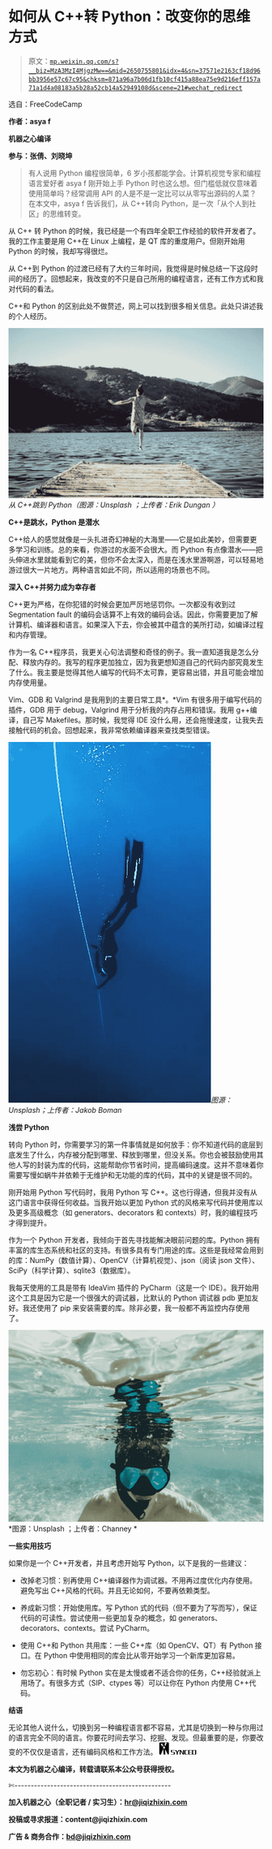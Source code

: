 # 如何从 C++转 Python：改变你的思维方式

> 原文：[`mp.weixin.qq.com/s?__biz=MzA3MzI4MjgzMw==&mid=2650755801&idx=4&sn=37571e2163cf18d96bb3956e57c67c95&chksm=871a96a7b06d1fb10cf415a88ea75e9d216eff157a71a1d4a08183a5b28a52cb14a52949108d&scene=21#wechat_redirect`](http://mp.weixin.qq.com/s?__biz=MzA3MzI4MjgzMw==&mid=2650755801&idx=4&sn=37571e2163cf18d96bb3956e57c67c95&chksm=871a96a7b06d1fb10cf415a88ea75e9d216eff157a71a1d4a08183a5b28a52cb14a52949108d&scene=21#wechat_redirect)

选自：FreeCodeCamp

**作者：asya f**

**机器之心编译**

**参与：张倩、刘晓坤**

> 有人说用 Python 编程很简单，6 岁小孩都能学会。计算机视觉专家和编程语言爱好者 asya f 刚开始上手 Python 时也这么想。但门槛低就仅意味着使用简单吗？经常调用 API 的人是不是一定比可以从零写出源码的人菜？在本文中，asya f 告诉我们，从 C++转向 Python，是一次「从个人到社区」的思维转变。

从 C++ 转 Python 的时候，我已经是一个有四年全职工作经验的软件开发者了。我的工作主要是用 C++在 Linux 上编程，是 QT 库的重度用户。但刚开始用 Python 的时候，我却写得很烂。

从 C++到 Python 的过渡已经有了大约三年时间，我觉得是时候总结一下这段时间的经历了。回想起来，我改变的不只是自己所用的编程语言，还有工作方式和我对代码的看法。

C++和 Python 的区别此处不做赘述，网上可以找到很多相关信息。此处只讲述我的个人经历。

![](img/9c38b219ecb3f41e048fb2b5fd6d4840.jpg)*从 C++跳到 Python（图源：Unsplash ；上传者：Erik Dungan ）*

**C++是跳水，Python 是潜水**

C++给人的感觉就像是一头扎进奇幻神秘的大海里——它是如此美妙，但需要更多学习和训练。总的来看，你游过的水面不会很大。而 Python 有点像潜水——把头伸进水里就能看到它的美，但你不会太深入，而是在浅水里游啊游，可以轻易地游过很大一片地方。两种语言如此不同，所以适用的场景也不同。

**深入 C++并努力成为幸存者**

C++更为严格，在你犯错的时候会更加严厉地惩罚你。一次都没有收到过 Segmentation fault 的编码会话算不上有效的编码会话。因此，你需要更加了解计算机、编译器和语言。如果深入下去，你会被其中蕴含的美所打动，如编译过程和内存管理。

作为一名 C++程序员，我更关心句法调整和奇怪的例子。我一直知道我是怎么分配、释放内存的。我写的程序更加独立，因为我更想知道自己的代码内部究竟发生了什么。我主要是觉得其他人编写的代码不太可靠，更容易出错，并且可能会增加内存使用量。

Vim、GDB 和 Valgrind 是我用到的主要日常工具*。*Vim 有很多用于编写代码的插件，GDB 用于 debug，Valgrind 用于分析我的内存占用和错误。我用 g++编译，自己写 Makefiles。那时候，我觉得 IDE 没什么用，还会拖慢速度，让我失去接触代码的机会。回想起来，我非常依赖编译器来查找类型错误。

![](img/f15c033c264a477bae7ed3586acc1699.jpg)*图源：Unsplash；上传者：Jakob Boman*

**浅尝 Python**

转向 Python 时，你需要学习的第一件事情就是如何放手：你不知道代码的底层到底发生了什么，内存被分配到哪里、释放到哪里，但没关系。你也会被鼓励使用其他人写的封装为库的代码，这能帮助你节省时间，提高编码速度。这并不意味着你需要写慢如蜗牛并依赖于无维护和无功能的库的代码，其中的关键是很不同的。

刚开始用 Python 写代码时，我用 Python 写 C++。这也行得通，但我并没有从这门语言中获得任何收益。当我开始以更加 Python 式的风格来写代码并使用库以及更多高级概念（如 generators、decorators 和 contexts）时，我的编程技巧才得到提升。

作为一个 Python 开发者，我倾向于首先寻找能解决眼前问题的库。Python 拥有丰富的库生态系统和社区的支持。有很多具有专门用途的库。这些是我经常会用到的库：NumPy（数值计算）、OpenCV（计算机视觉）、json（阅读 json 文件）、SciPy（科学计算）、sqlite3（数据库）。

我每天使用的工具是带有 IdeaVim 插件的 PyCharm（这是一个 IDE）。我开始用这个工具是因为它是一个很强大的调试器，比默认的 Python 调试器 pdb 更加友好。我还使用了 pip 来安装需要的库。除非必要，我一般都不再监控内存使用了。

![](img/460d0648067f8aa326078ceda8d260a5.jpg)*图源：Unsplash ；上传者：Channey *

**一些实用技巧**

如果你是一个 C++开发者，并且考虑开始写 Python，以下是我的一些建议：

*   改掉老习惯：别再使用 C++编译器作为调试器。不用再过度优化内存使用。避免写出 C++风格的代码。并且无论如何，不要再依赖类型。

*   养成新习惯：开始使用库。写 Python 式的代码（但不要为了写而写），保证代码的可读性。尝试使用一些更加复杂的概念，如 generators、decorators、contexts。尝试 PyCharm。

*   使用 C++和 Python 共用库：一些 C++库（如 OpenCV、QT）有 Python 接口。在 Python 中使用相同的库会比从零开始学习一个新库更加容易。

*   勿忘初心：有时候 Python 实在是太慢或者不适合你的任务，C++经验就派上用场了。有很多方式（SIP、ctypes 等）可以让你在 Python 内使用 C++代码。

**结语**

无论其他人说什么，切换到另一种编程语言都不容易，尤其是切换到一种与你用过的语言完全不同的语言。你要花时间去学习、挖掘、发现。但最重要的是，你要改变的不仅仅是语言，还有编码风格和工作方法。 ****![](img/98db554c57db91144fde9866558fb8c3.jpg)****

****本文为机器之心编译，**转载请联系本公众号获得授权****。**

✄------------------------------------------------

**加入机器之心（全职记者 / 实习生）：hr@jiqizhixin.com**

**投稿或寻求报道：**content**@jiqizhixin.com**

**广告 & 商务合作：bd@jiqizhixin.com**